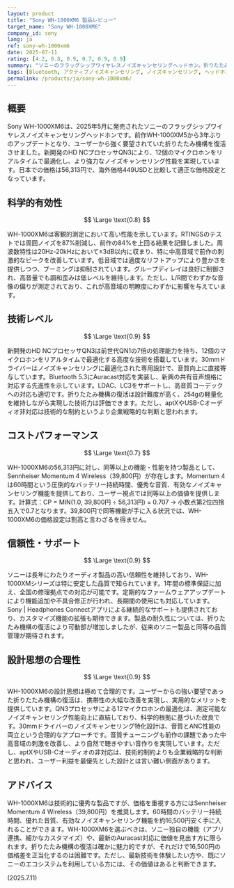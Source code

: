 ```yaml
---
layout: product
title: "Sony WH-1000XM6 製品レビュー"
target_name: "Sony WH-1000XM6"
company_id: sony
lang: ja
ref: sony-wh-1000xm6
date: 2025-07-11
rating: [4.2, 0.8, 0.9, 0.7, 0.9, 0.9]
summary: "ソニーのフラッグシップワイヤレスノイズキャンセリングヘッドホン。折りたたみ機構の復活と音質改善を実現した高品質な製品。"
tags: [Bluetooth, アクティブノイズキャンセリング, ノイズキャンセリング, ヘッドホン, ワイヤレス]
permalink: /products/ja/sony-wh-1000xm6/
---
```

## 概要

Sony WH-1000XM6は、2025年5月に発売されたソニーのフラッグシップワイヤレスノイズキャンセリングヘッドホンです。前作WH-1000XM5から3年ぶりのアップデートとなり、ユーザーから強く要望されていた折りたたみ機構を復活させました。新開発のHD NCプロセッサQN3により、12個のマイクロホンをリアルタイムで最適化し、より強力なノイズキャンセリング性能を実現しています。日本での価格は56,313円で、海外価格449USDと比較して適正な価格設定となっています。

## 科学的有効性

$$ \Large \text{0.8} $$

WH-1000XM6は客観的測定において高い性能を示しています。RTINGSのテストでは周囲ノイズを87%削減し、前作の84%を上回る結果を記録しました。周波数特性は20Hz-20kHzにおいて±3dB以内に収まり、特に中高音域で前作の刺激的なピークを改善しています。低音域では適度なリフトアップにより豊かさを提供しつつ、ブーミングは抑制されています。グループディレイは良好に制御され、高音量でも調和歪みは低レベルを維持します。ただし、L/R間でわずかな音像の偏りが測定されており、これが高音域の明瞭度にわずかに影響を与えています。

## 技術レベル

$$ \Large \text{0.9} $$

新開発のHD NCプロセッサQN3は前世代QN1の7倍の処理能力を持ち、12個のマイクロホンをリアルタイムで最適化する高度な技術を搭載しています。30mmドライバーはノイズキャンセリングに最適化された専用設計で、音質向上に直接寄与しています。Bluetooth 5.3にAuracast対応を実装し、新興の共有音声規格に対応する先進性を示しています。LDAC、LC3をサポートし、高音質コーデックへの対応も適切です。折りたたみ機構の復活は設計難度が高く、254gの軽量化を維持しながら実現した技術力は評価できます。ただし、aptXやUSB-Cオーディオ非対応は技術的な制約というより企業戦略的な判断と思われます。

## コストパフォーマンス

$$ \Large \text{0.7} $$

WH-1000XM6の56,313円に対し、同等以上の機能・性能を持つ製品として、Sennheiser Momentum 4 Wireless（39,800円）が存在します。Momentum 4は60時間という圧倒的なバッテリー持続時間、優秀な音質、有効なノイズキャンセリング機能を提供しており、ユーザー視点では同等以上の価値を提供します。計算式：CP = MIN(1.0, 39,800円 ÷ 56,313円) = 0.707 → 小数点第2位四捨五入で0.7となります。39,800円で同等機能が手に入る状況では、WH-1000XM6の価格設定は割高と言わざるを得ません。

## 信頼性・サポート

$$ \Large \text{0.9} $$

ソニーは長年にわたりオーディオ製品の高い信頼性を維持しており、WH-1000XMシリーズは特に安定した品質で知られています。1年間の標準保証に加え、全国の修理拠点での対応が可能です。定期的なファームウェアアップデートにより機能追加や不具合修正が行われ、長期間の使用にも対応しています。Sony | Headphones Connectアプリによる継続的なサポートも提供されており、カスタマイズ機能の拡張も期待できます。製品の耐久性については、折りたたみ機構の復活により可動部が増加しましたが、従来のソニー製品と同等の品質管理が期待されます。

## 設計思想の合理性

$$ \Large \text{0.9} $$

WH-1000XM6の設計思想は極めて合理的です。ユーザーからの強い要望であった折りたたみ機構の復活は、携帯性の大幅な改善を実現し、実用的なメリットを提供しています。QN3プロセッサによる12マイクロホンの最適化は、測定可能なノイズキャンセリング性能向上に直結しており、科学的根拠に基づいた改良です。30mmドライバーのノイズキャンセリング特化設計は、音質とANC性能の両立という合理的なアプローチです。音質チューニングも前作の課題であった中高音域の刺激を改善し、より自然で聴きやすい音作りを実現しています。ただし、aptXやUSB-Cオーディオの非対応は、技術的制約よりも企業戦略的な判断と思われ、ユーザー利益を最優先とした設計とは言い難い側面があります。

## アドバイス

WH-1000XM6は技術的に優秀な製品ですが、価格を重視する方にはSennheiser Momentum 4 Wireless（39,800円）を推奨します。60時間のバッテリー持続時間、優れた音質、有効なノイズキャンセリング機能を約16,500円安く手に入れることができます。WH-1000XM6を選ぶべきは、ソニー独自の機能（アプリ連携、細かなカスタマイズ）や、最新のAuracast対応に価値を見出す方に限られます。折りたたみ機構の復活は確かに魅力的ですが、それだけで16,500円の価格差を正当化するのは困難です。ただし、最新技術を体験したい方や、既にソニーのエコシステムを利用している方には、その価値はあると判断できます。

(2025.7.11)